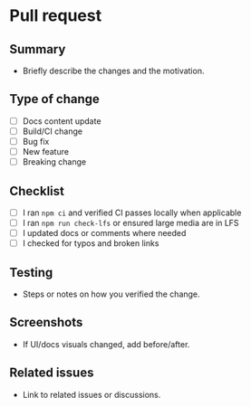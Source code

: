 # Pull request

## Summary

- Briefly describe the changes and the motivation.

## Type of change

- [ ] Docs content update
- [ ] Build/CI change
- [ ] Bug fix
- [ ] New feature
- [ ] Breaking change

## Checklist

- [ ] I ran `npm ci` and verified CI passes locally when applicable
- [ ] I ran `npm run check-lfs` or ensured large media are in LFS
- [ ] I updated docs or comments where needed
- [ ] I checked for typos and broken links

## Testing

- Steps or notes on how you verified the change.

## Screenshots

- If UI/docs visuals changed, add before/after.

## Related issues

- Link to related issues or discussions.

